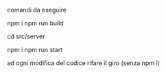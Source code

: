 comandi da eseguire

npm i
npm run build

cd src/server

npm i
npm run start

ad ogni modifica del codice rifare il giro (senza npm i)